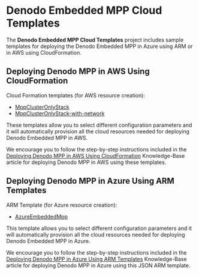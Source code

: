 # Denodo Embedded MPP Cloud Templates

The **Denodo Embedded MPP Cloud Templates** project includes sample templates for deploying the Denodo Embedded MPP in Azure using ARM or in AWS using CloudFormation.

## Deploying Denodo MPP in AWS Using CloudFormation

Cloud Formation templates (for AWS resource creation): 
* [MppClusterOnlyStack](./MppClusterOnlyStack.template.json)
* [MppClusterOnlyStack-with-network](./MppClusterOnlyStack-with-network.template.json)

These templates allow you to select different configuration parameters and it will automatically provision all the cloud resources needed for deploying Denodo Embedded MPP in AWS. 

We encourage you to follow the step-by-step instructions included in the [Deploying Denodo MPP in AWS Using CloudFormation](https://community.denodo.com/kb/en/view/document/Deploying%20Denodo%20MPP%20in%20AWS%20Using%20CloudFormation)  Knowledge-Base article for deploying Denodo MPP in AWS using these templates.

## Deploying Denodo MPP in Azure Using ARM Templates

ARM Template (for Azure resource creation): 
* [AzureEmbeddedMpp](./AzureEmbeddedMpp.json)

This template allows you to select different configuration parameters and it will automatically provision all the cloud resources needed for deploying Denodo Embedded MPP in Azure. 

We encourage you to follow the step-by-step instructions included in the [Deploying Denodo MPP in Azure Using ARM Templates](https://community.denodo.com/kb/en/view/document/Deploying%20Denodo%20MPP%20in%20Azure%20Using%20ARM%20Templates)  Knowledge-Base article for deploying Denodo MPP in Azure using this JSON ARM template.